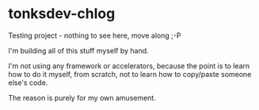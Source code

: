 # tonksdev-chlog
Testing project - nothing to see here, move along ;-P 

I'm building all of this stuff myself by hand. 

I'm not using any framework or accelerators, because the point is to learn how 
to do it myself, from scratch, not to learn how to copy/paste someone else's code.

The reason is purely for my own amusement.

